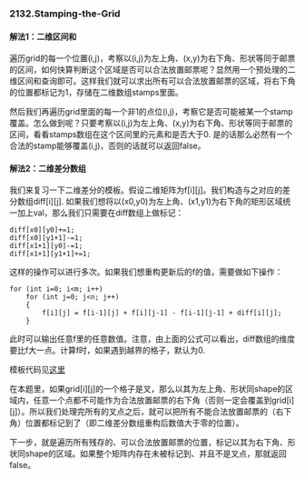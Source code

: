 ### 2132.Stamping-the-Grid

#### 解法1：二维区间和
遍历grid的每一个位置(i,j)，考察以(i,j)为左上角、(x,y)为右下角、形状等同于邮票的区间，如何快算判断这个区域是否可以合法放置邮票呢？显然用一个预处理的二维区间和查询即可。这样我们就可以求出所有可以合法放置邮票的区域，将右下角的位置都标记为1，存储在二维数组stamps里面。

然后我们再遍历grid里面的每一个非1的点位(i,j)，考察它是否可能被某一个stamp覆盖。怎么做到呢？只要考察以(i,j)为左上角、(x,y)为右下角、形状等同于邮票的区间，看看stamps数组在这个区间里的元素和是否大于0. 是的话那么必然有一个合法的stamp能够覆盖(i,j)，否则的话就可以返回false。

#### 解法2：二维差分数组
我们来复习一下二维差分的模板。假设二维矩阵为f[i][j]。我们构造与之对应的差分数组diff[i][j]. 如果我们想将以(x0,y0)为左上角、(x1,y1)为右下角的矩形区域统一加上val，那么我们只需要在diff数组上做标记：
```
diff[x0][y0]+=1;
diff[x0][y1+1]-=1;
diff[x1+1][y0]-=1;
diff[x1+1][y1+1]+=1;
```
这样的操作可以进行多次。如果我们想重构更新后的f的值，需要做如下操作：
```
for (int i=0; i<m; i++)
    for (int j=0; j<n; j++)
    {               
        f[i][j] = f[i-1][j] + f[i][j-1] - f[i-1][j-1] + diff[i][j];
    }
```
此时可以输出任意f里的任意数值。注意，由上面的公式可以看出，diff数组的维度要比f大一点。计算f时，如果遇到越界的格子，默认为0.

模板代码见[这里](https://github.com/wisdompeak/LeetCode/blob/master/Template/Diff_Array_2D/code.cpp)

在本题里，如果grid[i][j]的一个格子是叉，那么以其为左上角、形状同shape的区域内，任意一个点都不可能作为合法放置邮票的右下角（否则一定会覆盖到grid[i][j]）。所以我们处理完所有的叉点之后，就可以把所有不能合法放置邮票的（右下角）位置都标记到了（即二维差分数组重构后数值大于零的位置）。

下一步，就是遍历所有残存的、可以合法放置邮票的位置，标记以其为右下角、形状同shape的区域。如果整个矩阵内存在未被标记到、并且不是叉点，那就返回false。
